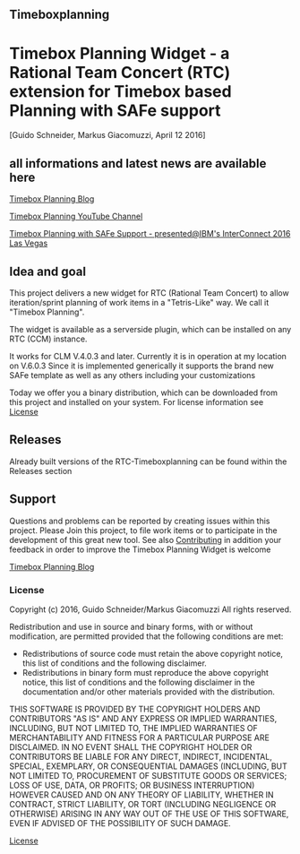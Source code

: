 ## Timeboxplanning

# Timebox Planning Widget - a Rational Team Concert (RTC) extension for Timebox based Planning with SAFe support
[Guido Schneider, Markus Giacomuzzi, April 12 2016]


## all informations and latest news are available here
[Timebox Planning Blog](https://timeboxplanning.wordpress.com/)

[Timebox Planning YouTube Channel](https://www.youtube.com/channel/UCcvclkdfdmOS6AuR62bZ_PA)

[Timebox Planning with SAFe Support - presented@IBM's InterConnect 2016 Las Vegas](https://www.slideshare.net/MarkusGiacomuzzi/timebox-planning-with-safe-support-presentedibms-interconnect-2016-las-vegas)

## Idea and goal
This project delivers a new widget for RTC (Rational Team Concert) to allow iteration/sprint planning of work items in a "Tetris-Like" way. 
We call it "Timebox Planning".

The widget is available as a serverside plugin, which can be installed on any RTC (CCM) instance.

It works for CLM V.4.0.3 and later. Currently it is in operation at my location on V.6.0.3
Since it is implemented generically it supports the brand new SAFe template as well as any others including your customizations

Today we offer you a binary distribution, which can be downloaded from this project and installed on your system. For license information see [License](LICENSE.md#license)

## Releases
Already built versions of the RTC-Timeboxplanning can be found within the Releases section

## Support
Questions and problems can be reported by creating issues within this project. 
Please Join this project, to file work items or to participate in the development of this great new tool.
See also [Contributing](CONTRIBUTING.md#contributing)
in addition your feedback in order to improve the Timebox Planning Widget is welcome

[Timebox Planning Blog](https://timeboxplanning.wordpress.com/)


### License
Copyright (c) 2016, Guido Schneider/Markus Giacomuzzi All rights reserved.

Redistribution and use in source and binary forms, with or without modification, are permitted provided that the following conditions are met:

- Redistributions of source code must retain the above copyright notice, this list of conditions and the following disclaimer.
- Redistributions in binary form must reproduce the above copyright notice, this list of conditions and the following disclaimer in the documentation and/or other materials provided with the distribution.

THIS SOFTWARE IS PROVIDED BY THE COPYRIGHT HOLDERS AND CONTRIBUTORS "AS IS" AND ANY EXPRESS OR IMPLIED WARRANTIES, INCLUDING, BUT NOT LIMITED TO, THE IMPLIED WARRANTIES OF MERCHANTABILITY AND FITNESS FOR A PARTICULAR PURPOSE ARE DISCLAIMED. IN NO EVENT SHALL THE COPYRIGHT HOLDER OR CONTRIBUTORS BE LIABLE FOR ANY DIRECT, INDIRECT, INCIDENTAL, SPECIAL, EXEMPLARY, OR CONSEQUENTIAL DAMAGES (INCLUDING, BUT NOT LIMITED TO, PROCUREMENT OF SUBSTITUTE GOODS OR SERVICES; LOSS OF USE, DATA, OR PROFITS; OR BUSINESS INTERRUPTION) HOWEVER CAUSED AND ON ANY THEORY OF LIABILITY, WHETHER IN CONTRACT, STRICT LIABILITY, OR TORT (INCLUDING NEGLIGENCE OR OTHERWISE) ARISING IN ANY WAY OUT OF THE USE OF THIS SOFTWARE, EVEN IF ADVISED OF THE POSSIBILITY OF SUCH DAMAGE.

[License](LICENSE.md#license)
